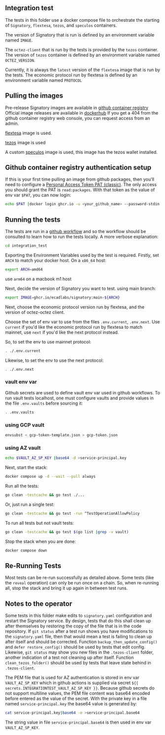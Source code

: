 ## Integration test

The tests in this folder use a docker compose file to orchestrate the starting of `Signatory`, `flextesa`, `tezos`, and `speculos` containers.  

The version of Signatory that is run is defined by an environment variable named `IMAGE`.

The `octez-client` that is run by the tests is provided by the `tezos` container. The version of `tezos` container is defined by an environment variable named `OCTEZ_VERSION`.

Currently, it is always the `latest` version of the `flextesa` image that is run by the tests.  The economic protocol run by flextesa is defined by an environment variable named `PROTOCOL`

## Pulling the images

Pre-release Signatory images are available in [github container registry](https://github.com/ecadlabs/signatory/pkgs/container/signatory)
Official image releases are available in [dockerhub](https://hub.docker.com/r/ecadlabs/signatory/tags)
If you get a 404 from the github container registry web console, you can request access from an admin.

[flextesa](https://hub.docker.com/r/oxheadalpha/flextesa/tags) image is used.

[tezos](https://hub.docker.com/r/tezos/tezos/tags) image is used

A custom [speculos](https://hub.docker.com/r/stephengaudet/tezoswalletemu) image is used, this image has the tezos wallet installed.

## Github container registry authentication setup

If this is your first time pulling an image from github packages, then you'll need to configure a [Personal Access Token PAT (classic)](https://github.com/settings/tokens). The only access you should grant the PAT is `read:packages`.  With that token as the value of env var `$PAT`, you can now login:

```sh
echo $PAT |docker login ghcr.io -u <your_github_name> --password-stdin
```

## Running the tests

The tests are run in a [github workflow](/.github/workflows/build.yaml) and so the workflow should be consulted to learn how to run the tests locally.  A more verbose explanation:

```sh
cd integration_test
```

Exporting the Environment Variables used by the test is required.
Firstly, set `ARCH` to match your docker host. On a `x86_64` host:

```sh
export ARCH=amd64
```

use `arm64` on a macbook m1 host

Next, decide the version of Signatory you want to test.
using main branch:

```sh
export IMAGE=ghcr.io/ecadlabs/signatory:main-${ARCH}
```

Next, choose the economic protocol version run by flextesa, and the version of octez-octez client.

Choose the set of env var to use from the files `.env.current`, `.env.next`.  Use `current` if you'd like the economic protocol run by flextesa to match mainnet, use `next` if you'd like the next protocol instead.

So, to set the env to use mainnet protocol:

```sh
. ./.env.current
```

Likewise, to set the env to use the next protocol:

```sh
. ./.env.next
```

### vault env var

Github secrets are used to define vault env var used in github workflows. To run vault tests localhost, one must configure vaults and provide values in the file `.env.vaults` before sourcing it:

```sh
. .env.vaults
```

### using GCP vault

```sh
envsubst < gcp-token-template.json > gcp-token.json
```

### using AZ vault

```sh
echo $VAULT_AZ_SP_KEY |base64 -d >service-principal.key
```

Next, start the stack:

```sh
docker compose up -d --wait --pull always
```

Run all the tests:

```sh
go clean -testcache && go test ./...
```

Or, just run a single test:

```sh
go clean -testcache && go test -run ^TestOperationAllowPolicy
```

To run all tests but not vault tests:

```sh
go clean -testcache && go test $(go list |grep -v vault)
```

Stop the stack when you are done:

```sh
docker compose down
```

## Re-Running Tests

Most tests can be re-run successfully as detailed above.  Some tests (like the `reveal` operation) can only be run once on a chain.  So, when re-running all, stop the stack and bring it up again in between test runs.

## Notes to the operator

Some tests in this folder make edits to `signatory.yaml` configuration and restart the Signatory service. By design, tests that do this shall clean up after themselves by restoring the copy of the file that is in the code repository.  If `git status` after a test run shows you have modifications to the `signatory.yaml` file, then that would mean a test is failing to clean up after itself and should be corrected.  Function `backup_then_update_config()` and `defer restore_config()` should be used by tests that edit config. Likewise, `git status` may show you new files in the `.tezos-client` folder, another indication of a test not cleaning up after itself.  Function `clean_tezos_folder()` should be used by tests that leave state behind in `.tezos-client`.

The PEM file that is used for AZ authentication is stored in env var `VAULT_AZ_SP_KEY` which in github actions is supplied via secret `${{ secrets.INTEGRATIONTEST_VAULT_AZ_SP_KEY }}`.  Because github secrets do not support multiline values, the PEM file content was base64 encoded before entered as the value of the secret.  With the private key in a file named `service-principal.key` the base64 value is generated by:

```sh
cat service-principal.key|base64 -e >service-principal.base64
```

The string value in file `service-principal.base64` is then used in env var `VAULT_AZ_SP_KEY`.
